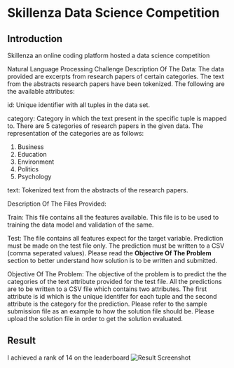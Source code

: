 # Skillenza Data Science Competition

## Introduction

Skillenza an online coding platform hosted a data science competition  

Natural Language Processing Challenge
Description Of The Data: The data provided are excerpts from research papers of certain categories. The text from the abstracts research papers have been tokenized. The following are the available attributes:

id: Unique identifier with all tuples in the data set.

category: Category in which the text present in the specific tuple is mapped to. There are 5 categories of research papers in the given data. The representation of the categories are as follows:


1. Business
2. Education
3. Environment
4. Politics
5. Psychology

text: Tokenized text from the abstracts of the research papers.


Description Of The Files Provided:

Train: This file contains all the features available. This file is to be used to training the data model and validation of the same.

Test: The file contains all features expect for the target variable. Prediction must be made on the test file only. The prediction must be written to a CSV (comma seperated values). Please read the **Objective Of The Problem** section to better understand how solution is to be written and submitted.

Objective Of The Problem: The objective of the problem is to predict the the categories of the text attribute provided for the test file. All the predictions are to be written to a CSV file which contains two attributes. The first attribute is id which is the unique identifer for each tuple and the second attribute is the category for the prediction. Please refer to the sample submission file as an example to how the solution file should be. Please upload the solution file in order to get the solution evaluated.


## Result

I achieved a rank of 14 on the leaderboard ![Result Screenshot](/skillenza_data_science_competition/images/results.png)



